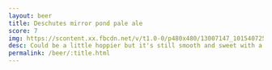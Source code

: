 ```yaml
---
layout: beer
title: Deschutes mirror pond pale ale
score: 7
img: https://scontent.xx.fbcdn.net/v/t1.0-0/p480x480/13007147_10154072540863745_3547228142622250194_n.jpg?oh=4cf215a7cd6d0dd1e48bc809442c3285&oe=58DBB5A8
desc: Could be a little hoppier but it's still smooth and sweet with a nice hint of caramel
permalink: /beer/:title.html
---
```

